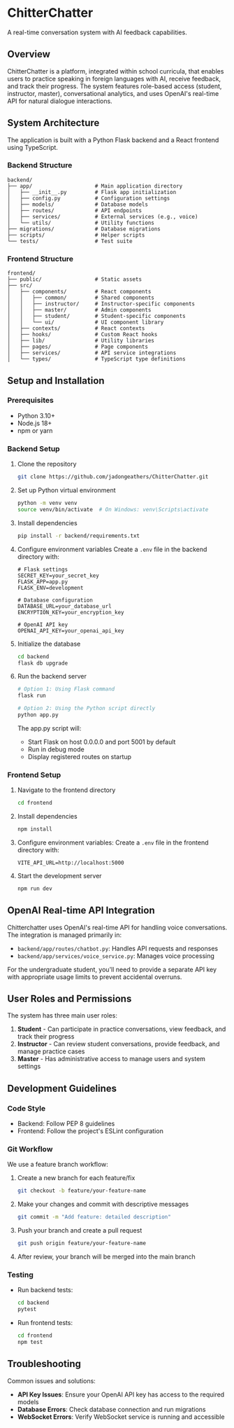 # ChitterChatter

A real-time conversation system with AI feedback capabilities.

## Overview

ChitterChatter is a platform, integrated within school curricula, that enables users to practice speaking in foreign languages with AI, receive feedback, and track their progress. The system features role-based access (student, instructor, master), conversational analytics, and uses OpenAI's real-time API for natural dialogue interactions.

## System Architecture

The application is built with a Python Flask backend and a React frontend using TypeScript.

### Backend Structure

```
backend/
├── app/                    # Main application directory
│   ├── __init__.py         # Flask app initialization
│   ├── config.py           # Configuration settings
│   ├── models/             # Database models
│   ├── routes/             # API endpoints 
│   ├── services/           # External services (e.g., voice)
│   └── utils/              # Utility functions
├── migrations/             # Database migrations
├── scripts/                # Helper scripts
└── tests/                  # Test suite
```

### Frontend Structure

```
frontend/
├── public/                 # Static assets
├── src/
│   ├── components/         # React components
│   │   ├── common/         # Shared components 
│   │   ├── instructor/     # Instructor-specific components
│   │   ├── master/         # Admin components
│   │   ├── student/        # Student-specific components
│   │   └── ui/             # UI component library
│   ├── contexts/           # React contexts
│   ├── hooks/              # Custom React hooks
│   ├── lib/                # Utility libraries
│   ├── pages/              # Page components
│   ├── services/           # API service integrations
│   └── types/              # TypeScript type definitions
```

## Setup and Installation

### Prerequisites

- Python 3.10+
- Node.js 18+
- npm or yarn

### Backend Setup

1. Clone the repository
   ```bash
   git clone https://github.com/jadongeathers/ChitterChatter.git
   ```

2. Set up Python virtual environment
   ```bash
   python -m venv venv
   source venv/bin/activate  # On Windows: venv\Scripts\activate
   ```

3. Install dependencies
   ```bash
   pip install -r backend/requirements.txt
   ```

4. Configure environment variables
   Create a `.env` file in the backend directory with:
   ```
   # Flask settings
   SECRET_KEY=your_secret_key
   FLASK_APP=app.py
   FLASK_ENV=development
   
   # Database configuration
   DATABASE_URL=your_database_url
   ENCRYPTION_KEY=your_encryption_key
   
   # OpenAI API key
   OPENAI_API_KEY=your_openai_api_key
   ```

5. Initialize the database
   ```bash
   cd backend
   flask db upgrade
   ```

6. Run the backend server
   ```bash
   # Option 1: Using Flask command
   flask run
   
   # Option 2: Using the Python script directly
   python app.py
   ```

   The app.py script will:
   - Start Flask on host 0.0.0.0 and port 5001 by default
   - Run in debug mode
   - Display registered routes on startup

### Frontend Setup

1. Navigate to the frontend directory
   ```bash
   cd frontend
   ```

2. Install dependencies
   ```bash
   npm install
   ```

3. Configure environment variables:
   Create a `.env` file in the frontend directory with:
   ```
   VITE_API_URL=http://localhost:5000
   ```

4. Start the development server
   ```bash
   npm run dev
   ```

## OpenAI Real-time API Integration

Chitterchatter uses OpenAI's real-time API for handling voice conversations. The integration is managed primarily in:

- `backend/app/routes/chatbot.py`: Handles API requests and responses
- `backend/app/services/voice_service.py`: Manages voice processing 

For the undergraduate student, you'll need to provide a separate API key with appropriate usage limits to prevent accidental overruns.

## User Roles and Permissions

The system has three main user roles:

1. **Student** - Can participate in practice conversations, view feedback, and track their progress
2. **Instructor** - Can review student conversations, provide feedback, and manage practice cases
3. **Master** - Has administrative access to manage users and system settings

## Development Guidelines

### Code Style

- Backend: Follow PEP 8 guidelines
- Frontend: Follow the project's ESLint configuration

### Git Workflow

We use a feature branch workflow:

1. Create a new branch for each feature/fix
   ```bash
   git checkout -b feature/your-feature-name
   ```

2. Make your changes and commit with descriptive messages
   ```bash
   git commit -m "Add feature: detailed description"
   ```

3. Push your branch and create a pull request
   ```bash
   git push origin feature/your-feature-name
   ```

4. After review, your branch will be merged into the main branch

### Testing

- Run backend tests:
  ```bash
  cd backend
  pytest
  ```

- Run frontend tests:
  ```bash
  cd frontend
  npm test
  ```

## Troubleshooting

Common issues and solutions:

- **API Key Issues**: Ensure your OpenAI API key has access to the required models
- **Database Errors**: Check database connection and run migrations
- **WebSocket Errors**: Verify WebSocket service is running and accessible
